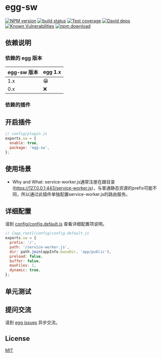 # egg-sw

[![NPM version][npm-image]][npm-url]
[![build status][travis-image]][travis-url]
[![Test coverage][codecov-image]][codecov-url]
[![David deps][david-image]][david-url]
[![Known Vulnerabilities][snyk-image]][snyk-url]
[![npm download][download-image]][download-url]

[npm-image]: https://img.shields.io/npm/v/egg-sw.svg?style=flat-square
[npm-url]: https://npmjs.org/package/egg-sw
[travis-image]: https://img.shields.io/travis/eggjs/egg-sw.svg?style=flat-square
[travis-url]: https://travis-ci.org/eggjs/egg-sw
[codecov-image]: https://img.shields.io/codecov/c/github/eggjs/egg-sw.svg?style=flat-square
[codecov-url]: https://codecov.io/github/eggjs/egg-sw?branch=master
[david-image]: https://img.shields.io/david/eggjs/egg-sw.svg?style=flat-square
[david-url]: https://david-dm.org/eggjs/egg-sw
[snyk-image]: https://snyk.io/test/npm/egg-sw/badge.svg?style=flat-square
[snyk-url]: https://snyk.io/test/npm/egg-sw
[download-image]: https://img.shields.io/npm/dm/egg-sw.svg?style=flat-square
[download-url]: https://npmjs.org/package/egg-sw

<!--
Description here.
-->

## 依赖说明

### 依赖的 egg 版本

egg-sw 版本 | egg 1.x
--- | ---
1.x | 😁
0.x | ❌

### 依赖的插件
<!--

如果有依赖其它插件，请在这里特别说明。如

- security
- multipart

-->

## 开启插件

```js
// config/plugin.js
exports.sw = {
  enable: true,
  package: 'egg-sw',
};
```

## 使用场景

- Why and What: 
service-worker.js通常注册在跟目录(https://127.0.0.1:443/service-worker.js)，与普通静态资源的prefix可能不同，所以通过此插件单独配置service-worker.js的路由服务。

## 详细配置

请到 [config/config.default.js](config/config.default.js) 查看详细配置项说明。
```js
// {app_root}/config/config.default.js
exports.sw = {
  prefix: '/',
  path: '/service-worker.js',
  dir: path.join(appInfo.baseDir, 'app/public'),
  preload: false,
  buffer: false,
  maxFiles: 1,
  dynamic: true,
};
```

## 单元测试

<!-- 描述如何在单元测试中使用此插件，例如 schedule 如何触发。无则省略。-->

## 提问交流

请到 [egg issues](https://github.com/eggjs/egg/issues) 异步交流。

## License

[MIT](LICENSE)
